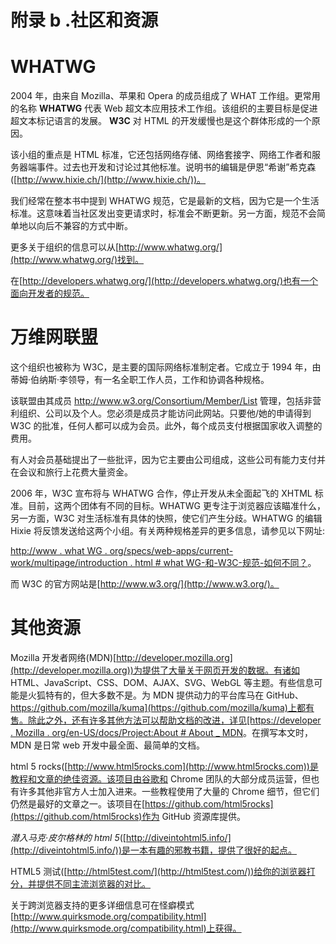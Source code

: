 # 附录 b .社区和资源

# WHATWG

2004 年，由来自 Mozilla、苹果和 Opera 的成员组成了 WHAT 工作组。更常用的名称 **WHATWG** 代表 Web 超文本应用技术工作组。该组织的主要目标是促进超文本标记语言的发展。 **W3C** 对 HTML 的开发缓慢也是这个群体形成的一个原因。

该小组的重点是 HTML 标准，它还包括网络存储、网络套接字、网络工作者和服务器端事件。过去也开发和讨论过其他标准。说明书的编辑是伊恩“希谢”希克森([http://www.hixie.ch/](http://www.hixie.ch/))。

我们经常在整本书中提到 WHATWG 规范，它是最新的文档，因为它是一个生活标准。这意味着当社区发出变更请求时，标准会不断更新。另一方面，规范不会简单地以向后不兼容的方式中断。

更多关于组织的信息可以从[http://www.whatwg.org/](http://www.whatwg.org/)找到。

在[http://developers.whatwg.org/](http://developers.whatwg.org/)也有一个面向开发者的规范。

# 万维网联盟

这个组织也被称为 W3C，是主要的国际网络标准制定者。它成立于 1994 年，由蒂姆·伯纳斯·李领导，有一名全职工作人员，工作和协调各种规格。

该联盟由其成员 http://www.w3.org/Consortium/Member/List 管理，包括非营利组织、公司以及个人。您必须是成员才能访问此网站。只要他/她的申请得到 W3C 的批准，任何人都可以成为会员。此外，每个成员支付根据国家收入调整的费用。

有人对会员基础提出了一些批评，因为它主要由公司组成，这些公司有能力支付并在会议和旅行上花费大量资金。

2006 年，W3C 宣布将与 WHATWG 合作，停止开发从未全面起飞的 XHTML 标准。目前，这两个团体有不同的目标。WHATWG 更专注于浏览器应该瞄准什么，另一方面，W3C 对生活标准有具体的快照，使它们产生分歧。WHATWG 的编辑 Hixie 将反馈发送给这两个小组。有关两种规格差异的更多信息，请参见以下网址:

[http://www . what WG . org/specs/web-apps/current-work/multipage/introduction . html # what WG-和-W3C-规范-如何不同？](http://www.whatwg.org/specs/web-apps/current-work/multipage/introduction.html#how-do-the-whatwg-and-w3c-specifications-differ?)。

而 W3C 的官方网站是[http://www.w3.org/](http://www.w3.org/)。

# 其他资源

Mozilla 开发者网络(MDN)[http://developer.mozilla.org](http://developer.mozilla.org))为提供了大量关于网页开发的数据。有诸如 HTML、JavaScript、CSS、DOM、AJAX、SVG、WebGL 等主题。有些信息可能是火狐特有的，但大多数不是。为 MDN 提供动力的平台库马在 GitHub、[https://github.com/mozilla/kuma](https://github.com/mozilla/kuma)上都有售。除此之外，还有许多其他方法可以帮助文档的改进，详见[https://developer . Mozilla . org/en-US/docs/Project:About # About _ MDN](https://developer.mozilla.org/en-US/docs/Project:About#About_MDN)。在撰写本文时，MDN 是日常 web 开发中最全面、最简单的文档。

html 5 rocks([http://www.html5rocks.com](http://www.html5rocks.com))是教程和文章的绝佳资源。该项目由谷歌和 Chrome 团队的大部分成员运营，但也有许多其他非官方人士加入进来。一些教程使用了大量的 Chrome 细节，但它们仍然是最好的文章之一。该项目在[https://github.com/html5rocks](https://github.com/html5rocks)作为 GitHub 资源库提供。

*潜入马克·皮尔格林的 html 5*([http://diveintohtml5.info/](http://diveintohtml5.info/))是一本有趣的邪教书籍，提供了很好的起点。

HTML5 测试([http://html5test.com/](http://html5test.com/))给你的浏览器打分，并提供不同主流浏览器的对比。

关于跨浏览器支持的更多详细信息可在怪癖模式[http://www.quirksmode.org/compatibility.html](http://www.quirksmode.org/compatibility.html)上获得。